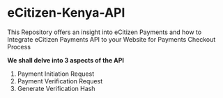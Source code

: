# eCitizen-Kenya-API
This Repository offers an insight into eCitizen Payments and how to Integrate eCitizen Payments API to your Website for Payments Checkout Process

<strong> We shall delve into 3 aspects of the API </strong>

<ol>
<li>Payment Initiation Request </li>
<li> Payment Verification Request</li>
<li> Generate Verification Hash</li>

  </ol>

